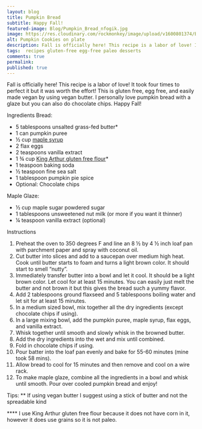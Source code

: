 ```yaml
---
layout: blog
title: Pumpkin Bread
subtitle: Happy Fall!
featured-image: Blog/Pumpkin_Bread_nfogik.jpg
image: https://res.cloudinary.com/rockmonkey/image/upload/v1600801374/Blog/Pumpkin_Bread_nfogik.jpg
alt: Pumpkin Cookies on plate
description: Fall is officially here! This recipe is a labor of love! It took four times to perfect it but it was worth the effort!
tags:  recipes gluten-free egg-free paleo desserts
comments: true
permalink:
published: true
---
```

Fall is officially here! This recipe is a labor of love! It took four times to perfect it but it was worth the effort! This is gluten free, egg free, and easily made vegan by using vegan butter. I personally love pumpkin bread with a glaze but you can also do chocolate chips. Happy Fall!

Ingredients
Bread:
* 5 tablespoons unsalted grass-fed butter*
* 1 can pumpkin puree
* ½ cup [maple syrup](https://www.amazon.com/gp/product/B082DBXXR6/ref=as_li_qf_asin_il_tl?ie=UTF8&tag=h3withlaura-20&creative=9325&linkCode=as2&creativeASIN=B082DBXXR6&linkId=63e5b4c0f205e3682c37a6010bbff3fd)
* 2 flax eggs
* 2 teaspoons vanilla extract
* 1 ¾ cup [King Arthur gluten free flour](https://www.amazon.com/gp/product/B01JJ9H1Q8/ref=as_li_qf_asin_il_tl?ie=UTF8&tag=h3withlaura-20&creative=9325&linkCode=as2&creativeASIN=B01JJ9H1Q8&linkId=97fa717ff0f6360a1ee5dd249e825f88)*
* 1 teaspoon baking soda
* ½ teaspoon fine sea salt
* 1 tablespoon pumpkin pie spice
* Optional: Chocolate chips

Maple Glaze:
* ½ cup maple sugar powdered sugar
* 1 tablespoons unsweetened nut milk (or more if you want it thinner)
* ¼ teaspoon vanilla extract (optional)

Instructions
1. Preheat the oven to 350 degrees F and line an 8 ½ by 4 ½ inch loaf pan with parchment paper and spray with coconut oil.
2. Cut butter into slices and add to a saucepan over medium high heat. Cook until butter starts to foam and turns a light brown color. It should start to smell “nutty”.
3. Immediately transfer butter into a bowl and let it cool. It should be a light brown color. Let cool for at least 15 minutes. You can easily just melt the butter and not brown it but this gives the bread such a yummy flavor.
4. Add 2 tablespoons ground flaxseed and 5 tablespoons boiling water and let sit for at least 15 minutes.
5. In a medium sized bowl, mix together all the dry ingredients (except chocolate chips if using).
6. In a large mixing bowl, add the pumpkin puree, maple syrup, flax eggs, and vanilla extract.
7. Whisk together until smooth and slowly whisk in the browned butter.
8. Add the dry ingredients into the wet and mix until combined.
9. Fold in chocolate chips if using.
10. Pour batter into the loaf pan evenly and bake for 55-60 minutes (mine took 58 mins).
11. Allow bread to cool for 15 minutes and then remove and cool on a wire rack.
12. To make maple glaze, combine all the ingredients in a bowl and whisk until smooth. Pour over cooled pumpkin bread and enjoy!

Tips:
** If using vegan butter I suggest using a stick of butter and not the spreadable kind

**** I use King Arthur gluten free flour because it does not have corn in it, however it does use grains so it is not paleo.
